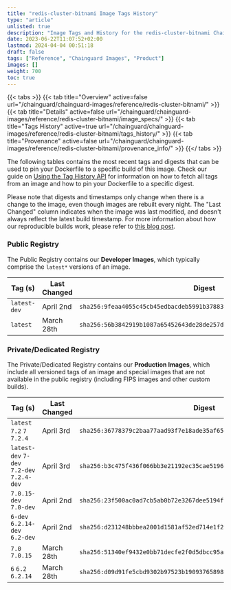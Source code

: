 ```yaml
---
title: "redis-cluster-bitnami Image Tags History"
type: "article"
unlisted: true
description: "Image Tags and History for the redis-cluster-bitnami Chainguard Image"
date: 2023-06-22T11:07:52+02:00
lastmod: 2024-04-04 00:51:18
draft: false
tags: ["Reference", "Chainguard Images", "Product"]
images: []
weight: 700
toc: true
---
```


{{< tabs >}}
{{< tab title="Overview" active=false url="/chainguard/chainguard-images/reference/redis-cluster-bitnami/" >}}
{{< tab title="Details" active=false url="/chainguard/chainguard-images/reference/redis-cluster-bitnami/image_specs/" >}}
{{< tab title="Tags History" active=true url="/chainguard/chainguard-images/reference/redis-cluster-bitnami/tags_history/" >}}
{{< tab title="Provenance" active=false url="/chainguard/chainguard-images/reference/redis-cluster-bitnami/provenance_info/" >}}
{{</ tabs >}}

The following tables contains the most recent tags and digests that can be used to pin your Dockerfile to a specific build of this image. Check our guide on [Using the Tag History API](/chainguard/chainguard-images/using-the-tag-history-api/) for information on how to fetch all tags from an image and how to pin your Dockerfile to a specific digest.

Please note that digests and timestamps only change when there is a change to the image, even though images are rebuilt every night. The "Last Changed" column indicates when the image was last modified, and doesn't always reflect the latest build timestamp. For more information about how our reproducible builds work, please refer to [this blog post](https://www.chainguard.dev/unchained/reproducing-chainguards-reproducible-image-builds).

### Public Registry
The Public Registry contains our **Developer Images**, which typically comprise the `latest*` versions of an image.

| Tag (s)       | Last Changed | Digest                                                                    |
|---------------|--------------|---------------------------------------------------------------------------|
|  `latest-dev` | April 2nd    | `sha256:9feaa4055c45cb45edbacdeb5991b3788362c761189947c90a3d10a95e8c8d5d` |
|  `latest`     | March 28th   | `sha256:56b3842919b1087a65452643de28de257db4f64ada152d77ae80b5ed872be477` |


### Private/Dedicated Registry
The Private/Dedicated Registry contains our **Production Images**, which include all versioned tags of an image and special images that are not available in the public registry (including FIPS images and other custom builds).

| Tag (s)                                     | Last Changed | Digest                                                                    |
|---------------------------------------------|--------------|---------------------------------------------------------------------------|
|  `latest` `7.2` `7` `7.2.4`                 | April 3rd    | `sha256:36778379c2baa77aad93f7e18ade35af65c1be570f8140c33187a5be412b8fdb` |
|  `latest-dev` `7-dev` `7.2-dev` `7.2.4-dev` | April 3rd    | `sha256:b3c475f436f066bb3e21192ec35cae51968570157286a488515047016a8b254e` |
|  `7.0.15-dev` `7.0-dev`                     | April 2nd    | `sha256:23f500ac0ad7cb5ab0b72e3267dee5194fff4e5e5090761a097a96d3b85e401a` |
|  `6-dev` `6.2.14-dev` `6.2-dev`             | April 2nd    | `sha256:d231248bbbea2001d1581af52ed714e1f21fc9cb9ce621f16e18db87c56bc4a8` |
|  `7.0` `7.0.15`                             | March 28th   | `sha256:51340ef9432e0bb71decfe2f0d5dbcc95ab235a19a343d7c97c25334de5599c2` |
|  `6` `6.2` `6.2.14`                         | March 28th   | `sha256:d09d91fe5cbd9302b97523b190937658988e1b0654d22571b49c602c17a60946` |

